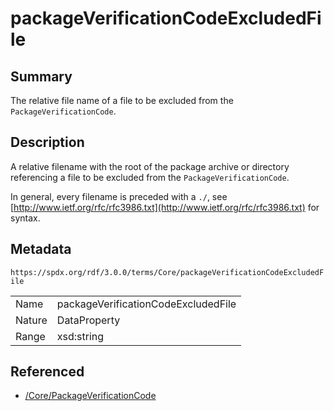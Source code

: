 <!-- Automatically generated by spec-parser v2.3.0 on 2024-07-29T18:25:30.305944+00:00 -->
<!-- SPDX-License-Identifier: Community-Spec-1.0 -->

# packageVerificationCodeExcludedFile

## Summary

The relative file name of a file to be excluded from the
`PackageVerificationCode`.


## Description

A relative filename with the root of the package archive or directory
referencing a file to be excluded from the `PackageVerificationCode`.

In general, every filename is preceded with a `./`, see
[http://www.ietf.org/rfc/rfc3986.txt](http://www.ietf.org/rfc/rfc3986.txt)
for syntax.


## Metadata

`https://spdx.org/rdf/3.0.0/terms/Core/packageVerificationCodeExcludedFile`


| | |
|---|---|
| Name | packageVerificationCodeExcludedFile |
| Nature | DataProperty |
| Range | xsd:string |




## Referenced

- [/Core/PackageVerificationCode](../../Core/Classes/PackageVerificationCode.md)

